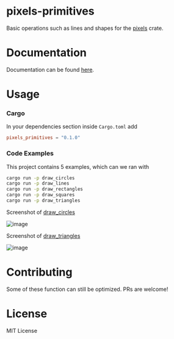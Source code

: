 # pixels-primitives
Basic operations such as lines and shapes for the [pixels](https://github.com/parasyte/pixels) crate.

# Documentation
Documentation can be found [here](https://docs.rs/pixels_primitives/0.1.1/pixels_primitives/).

# Usage

### Cargo
In your dependencies section inside `Cargo.toml` add
```toml
pixels_primitives = "0.1.0"
```

### Code Examples
This project contains 5 examples, which can we ran with
```bash
cargo run -p draw_circles
cargo run -p draw_lines
cargo run -p draw_rectangles
cargo run -p draw_squares
cargo run -p draw_triangles
```

Screenshot of [draw_circles](https://github.com/Chloe-Woahie/pixels-primitives/blob/main/examples/draw_circles/src/main.rs)

![image](https://user-images.githubusercontent.com/68732833/164948460-0421388d-918e-40e8-9bfe-b3bea93c17dc.png)

Screenshot of [draw_triangles](https://github.com/Chloe-Woahie/pixels-primitives/blob/main/examples/draw_triangles/src/main.rs)

![image](https://user-images.githubusercontent.com/68732833/164948552-e590edf4-ab7a-47e9-9ad2-633e1eb0d38f.png)

# Contributing
Some of these function can still be optimized. PRs are welcome!

# License
MIT License
